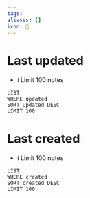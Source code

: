 ```yaml
---
tags: 
aliases: []
icon: 🔄
---
```


# Last updated

- ℹ️ Limit 100 notes

```dataview
LIST
WHERE updated
SORT updated DESC
LIMIT 100
```

# Last created

- ℹ️ Limit 100 notes

```dataview
LIST
WHERE created
SORT created DESC
LIMIT 100
```
